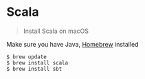 # Scala
> Install Scala on macOS

Make sure you have Java, [Homebrew](../Homebrew/Homebrew.md) installed

```
$ brew update
$ brew install scala
$ brew install sbt
```